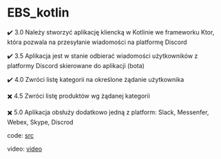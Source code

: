 # EBS_kotlin

:heavy_check_mark: 3.0 Należy stworzyć aplikację kliencką w Kotlinie we frameworku Ktor, 
    która pozwala na przesyłanie wiadomości na platformę Discord
    
:heavy_check_mark: 3.5 Aplikacja jest w stanie odbierać wiadomości użytkowników z
    platformy Discord skierowane do aplikacji (bota)
    
:heavy_check_mark: 4.0 Zwróci listę kategorii na określone żądanie użytkownika

:heavy_multiplication_x: 4.5 Zwróci listę produktów wg żądanej kategorii

:heavy_multiplication_x: 5.0 Aplikacja obsłuży dodatkowo jedną z platform: Slack, Messenfer, Webex, Skype, Discrod

code: [src](https://github.com/ChristianCitterio/EBS_kotlin/tree/main/src/main/kotlin)

video: [video](https://www.youtube.com/watch?v=5HwcFYiU868)
